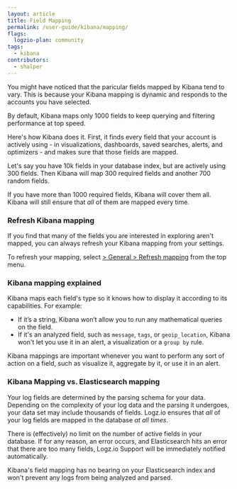 ```yaml
---
layout: article
title: Field Mapping
permalink: /user-guide/kibana/mapping/
flags:
  logzio-plan: community
tags:
  - kibana
contributors:
  - shalper
---
```


You might have noticed that the paricular fields mapped by Kibana tend to vary. This is because your Kibana mapping is dynamic and responds to the accounts you have selected.

By default, Kibana maps only 1000 fields to keep querying and filtering performance at top speed.

Here's how Kibana does it. First, it finds every field that your account is actively using - in visualizations, dashboards, saved searches, alerts, and optimizers - and makes sure that those fields are mapped.

Let's say you have 10k fields in your database index, but are actively using 300 fields. Then Kibana will map 300 required fields and another 700 random fields.

If you have more than 1000 required fields, Kibana will cover them all. Kibana will still ensure that _all_ of them are mapped every time.

### Refresh Kibana mapping

If you find that many of the fields you are interested in exploring aren't mapped, you can always refresh your Kibana mapping from your settings.

To refresh your mapping,
select [<i class="li li-gear"></i> > General > Refresh mapping](https://app.logz.io/#/dashboard/settings/general)
from the top menu.


### Kibana mapping explained

Kibana maps each field's type so it knows how to display it according to its capabilities. For example:

* If it’s a string, Kibana won’t allow you to run any mathematical queries on the field.
* If it's an analyzed field, such as `message`, `tags`, or `geoip_location`, Kibana won't let you use it in an alert, a visualization or a `group by` rule.

Kibana mappings are important whenever you want to perform any sort of action on a field, such as visualize it, aggregate by it, or use it in an alert.

### Kibana Mapping vs. Elasticsearch mapping

Your log fields are determined by the parsing schema for your data. Depending on the complexity of your log data and the parsing it undergoes, your data set may include thousands of fields. Logz.io ensures that _all_ of your log fields are mapped in the database _at all times_.

There is (effectively) no limit on the number of active fields in your database.
If for any reason, an error occurs, and Elasticsearch hits an error that there are too many fields, Logz.io Support will be immediately notified automatically.

Kibana's field mapping has no bearing on your Elasticsearch index and won't prevent any logs from being analyzed and parsed.
